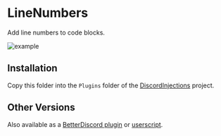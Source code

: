 # LineNumbers

Add line numbers to code blocks.

![example](https://i.imgur.com/bCIDIuN.png)

## Installation

Copy this folder into the `Plugins` folder of the [DiscordInjections](https://github.com/DiscordInjections/DiscordInjections) project.

## Other Versions

Also available as a [BetterDiscord plugin](https://github.com/noodlebox/betterdiscord-plugins/blob/master/LineNumbers.plugin.js) or [userscript](https://github.com/noodlebox/userscripts/blob/master/DiscordLineNumbers.user.js).
